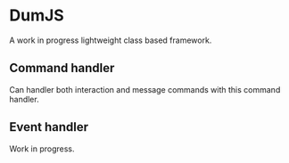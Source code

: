 # DumJS

A work in progress lightweight class based framework.

## Command handler

Can handler both interaction and message commands with this command handler.

## Event handler

Work in progress.
